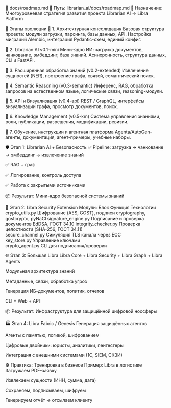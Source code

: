 📘 docs/roadmap.md
📂 Путь: librarian_ai/docs/roadmap.md
📌 Назначение: Многоуровневая стратегия развития проекта Librarian AI → Libra Platform

🧱 Этапы эволюции
🔹 1. Архитектурная консолидация
Базовая структура проекта: модули загрузки, парсинга, базы данных, API. Настройка миграций Alembic, интеграция Pydantic-схем, единый конфиг.

🔹 2. Librarian AI v0.1-mini
Мини-ядро ИИ: загрузка документов, чанкование, эмбеддинг, база знаний. Асинхронность, структура данных, CLI и FastAPI.

🔹 3. Расширенная обработка знаний (v0.2-extended)
Извлечение сущностей (NER), построение графа, связей, семантический поиск.

🔹 4. Semantic Reasoning (v0.3-semantic)
Инференс, RAG, обработка запросов на естественном языке, логические связи, reasoning-модули.

🔹 5. API и Визуализация (v0.4-api)
REST / GraphQL, интерфейсы визуализации графа, просмотр документов, поиск.

🔹 6. Knowledge Management (v0.5-km)
Система управления знаниями, роли, публикации, разрешения, модификации, ревизии.

🔹 7. Обучение, инструкции и агентная платформа
Agenta/AutoGen-агенты, документация, агент-примеры, учебные наборы.

🛡 Этап 1: Librarian AI + Безопасность
✅ Pipeline: загрузка → чанкование → эмбеддинг → извлечение знаний

✅ RAG + граф

✅ Логирование, контроль доступа

✅ Работа с закрытыми источниками

📦 Результат: Мини-ядро безопасной системы знаний

🔐 Этап 2: Libra Security Extension
Модули:
Блок	Функция	Технологии
crypto_utils.py	Шифрование (AES, GOST), подписи	cryptography, gostcrypto, pyNaCl
signature_engine.py	Подписание и проверка документов	EdDSA, ГОСТ 34.10
integrity_checker.py	Проверка целостности (SHA-256, ГОСТ 34.11)	
secure_channel.py	Симуляция TLS канала через ECC	
key_store.py	Управление ключами	
crypto_agent.py	CLI для подписания/проверки	

🌐 Этап 3: Большая Libra
Libra Core + Libra Security + Libra Graph + Libra Agents

Модульная архитектура знаний

Метаданные, связи, обработка угроз

Генерация ИБ-документов, политик, отчетов

CLI + Web + API

📦 Результат: Инфраструктура для защищённой цифровой ноосферы

🏭 Этап 4: Libra Fabric / Genesis
Генерация защищённых агентов

Агенты с памятью, логикой, шифрованием

Цифровые двойники: юристы, аналитики, пентестеры

Интеграция с внешними системами (1С, SIEM, СКЗИ)

⚙️ Практика: Тренировка в бизнесе
Пример: Libra в логистике
Загружаем PDF-заявку

Извлекаем сущности (ИНН, сумма, дата)

Сохраняем, подписываем, шифруем

Генерируем отчёт → отсылаем клиенту
